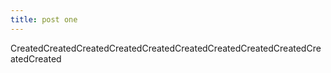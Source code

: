 ```yaml
---
title: post one
---
```

CreatedCreatedCreatedCreatedCreatedCreatedCreatedCreatedCreatedCreatedCreated
